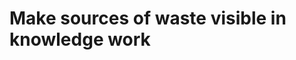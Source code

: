 # Make sources of waste visible in knowledge work

<!-- {BearID:97BC24A6-E615-4CE1-BA39-56312A708316-810-00000173BC734A5B} -->
